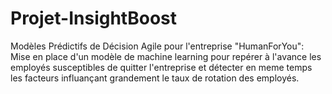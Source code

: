 # Projet-InsightBoost
Modèles Prédictifs de Décision Agile pour l'entreprise "HumanForYou": Mise en place d'un modèle de machine learning pour repérer à l'avance les employés susceptibles de quitter l'entreprise et détecter en meme temps les facteurs influançant grandement le taux de rotation des employés.
